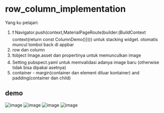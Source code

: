 # row_column_implementation

Yang ku pelajari:
1. ❗ Navigator.push(context,MaterialPageRoute(builder:(BuildContext context{return const ColumnDemo()})))
   untuk stacking widget. otomatis muncul tombol back di appbar
2. row dan column
3. ❗object Image.asset dan propertinya untuk memunculkan image
4. Setting pubspect.yaml untuk memvalidasi adanya image baru (otherwise tidak bisa dipakai asetnya)
5. container - margin(container dan element diluar kontainer) and padding(container dan child)

## demo
![image](https://github.com/ddreambug/flutter_learning-Basic_From_Book/assets/86515936/458a38ac-3fe6-4c01-8c02-ff4f9c7fa7fd)
![image](https://github.com/ddreambug/flutter_learning-Basic_From_Book/assets/86515936/35129e69-4005-48d4-960a-55347e442ac6)
![image](https://github.com/ddreambug/flutter_learning-Basic_From_Book/assets/86515936/411ee9d2-2d42-47f6-bde8-66ab50aa2fc9)
![image](https://github.com/ddreambug/flutter_learning-Basic_From_Book/assets/86515936/7a5106f7-bb9c-4dd3-846e-570092060d0f)

